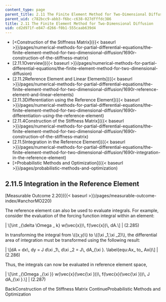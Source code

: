 ```yaml
---
content_type: page
parent_title: 2.11 The Finite Element Method for Two-Dimensional Diffusion
parent_uid: c782bcc9-abb3-f6bc-c638-027dfffdc386
title: 2.11 The Finite Element Method for Two-Dimensional Diffusion
uid: cd2d971f-e847-d266-f0b1-555caab639d4
---
```


*   [<Construction of the Stiffness Matrix]({{< baseurl >}}/pages/numerical-methods-for-partial-differential-equations/the-finite-element-method-for-two-dimensional-diffusion/1690r-construction-of-the-stiffness-matrix)
*   [2.11.1Overview]({{< baseurl >}}/pages/numerical-methods-for-partial-differential-equations/the-finite-element-method-for-two-dimensional-diffusion)
*   [2.11.2Reference Element and Linear Elements]({{< baseurl >}}/pages/numerical-methods-for-partial-differential-equations/the-finite-element-method-for-two-dimensional-diffusion/1690r-reference-element-and-linear-elements)
*   [2.11.3Differentiation using the Reference Element]({{< baseurl >}}/pages/numerical-methods-for-partial-differential-equations/the-finite-element-method-for-two-dimensional-diffusion/1690r-differentiation-using-the-reference-element)
*   [2.11.4Construction of the Stiffness Matrix]({{< baseurl >}}/pages/numerical-methods-for-partial-differential-equations/the-finite-element-method-for-two-dimensional-diffusion/1690r-construction-of-the-stiffness-matrix)
*   [2.11.5Integration in the Reference Element]({{< baseurl >}}/pages/numerical-methods-for-partial-differential-equations/the-finite-element-method-for-two-dimensional-diffusion/1690r-integration-in-the-reference-element)
*   [\>Probabilistic Methods and Optimization]({{< baseurl >}}/pages/probabilistic-methods-and-optimization)

2.11.5 Integration in the Reference Element
-------------------------------------------

[Measurable Outcome 2.20]({{< baseurl >}}/pages/measurable-outcome-index/#anchorMO220)

The reference element can also be used to evaluate integrals. For example, consider the evaluation of the forcing function integral within an element:

| \\\[\\int \_{\\delta \\Omega \_ k} w(\\vec{x})\\, f(\\vec{x})\\, dA.\\\] | (2.285) 

In transforming the integral from \\((x,y)\\) to \\((\\xi \_1,\\xi \_2)\\), the differential area of integration must be transformed using the following result:

| \\\[dA = dx\\, dy = J d\\xi \_1\\, d\\xi \_2 = J\\, dA\_{\\xi }. \\label{equ:Ax\_ to\_ Axi}\\\] | (2.286) 

Thus, the integrals can now be evaluated in reference element space,

| \\\[\\int \_{\\Omega \_{\\xi }} w(\\vec{x}(\\vec{\\xi }))\\, f(\\vec{x}(\\vec{\\xi }))\\, J dA\_{\\xi }.\\\] | (2.287) 

BackConstruction of the Stiffness Matrix ContinueProbabilistic Methods and Optimization
